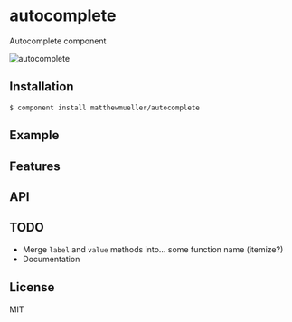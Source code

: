 
# autocomplete

  Autocomplete component

![autocomplete](http://cl.ly/image/0Q0A3z3F0v0X)

## Installation

    $ component install matthewmueller/autocomplete

## Example

## Features

## API

## TODO

* Merge `label` and `value` methods into... some function name (itemize?)
* Documentation

## License

  MIT
